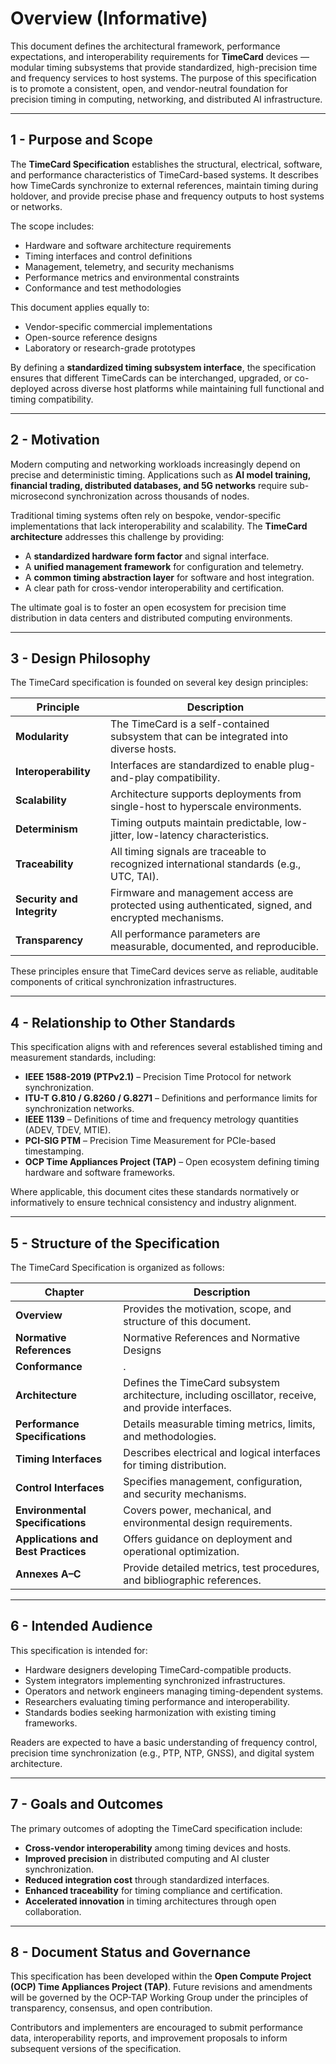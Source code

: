 # Overview (Informative)

This document defines the architectural framework, performance expectations, and interoperability requirements for **TimeCard** devices — modular timing subsystems that provide standardized, high-precision time and frequency services to host systems. The purpose of this specification is to promote a consistent, open, and vendor-neutral foundation for precision timing in computing, networking, and distributed AI infrastructure.

---

## 1 - Purpose and Scope

The **TimeCard Specification** establishes the structural, electrical, software, and performance characteristics of TimeCard-based systems. It describes how TimeCards synchronize to external references, maintain timing during holdover, and provide precise phase and frequency outputs to host systems or networks.  

The scope includes:
- Hardware and software architecture requirements  
- Timing interfaces and control definitions  
- Management, telemetry, and security mechanisms  
- Performance metrics and environmental constraints  
- Conformance and test methodologies  

This document applies equally to:
- Vendor-specific commercial implementations  
- Open-source reference designs  
- Laboratory or research-grade prototypes  

By defining a **standardized timing subsystem interface**, the specification ensures that different TimeCards can be interchanged, upgraded, or co-deployed across diverse host platforms while maintaining full functional and timing compatibility.

---

## 2 - Motivation

Modern computing and networking workloads increasingly depend on precise and deterministic timing. Applications such as **AI model training, financial trading, distributed databases, and 5G networks** require sub-microsecond synchronization across thousands of nodes.  

Traditional timing systems often rely on bespoke, vendor-specific implementations that lack interoperability and scalability. The **TimeCard architecture** addresses this challenge by providing:
- A **standardized hardware form factor** and signal interface.  
- A **unified management framework** for configuration and telemetry.  
- A **common timing abstraction layer** for software and host integration.  
- A clear path for cross-vendor interoperability and certification.  

The ultimate goal is to foster an open ecosystem for precision time distribution in data centers and distributed computing environments.

---

## 3 - Design Philosophy

The TimeCard specification is founded on several key design principles:

| Principle | Description |
|------------|-------------|
| **Modularity** | The TimeCard is a self-contained subsystem that can be integrated into diverse hosts. |
| **Interoperability** | Interfaces are standardized to enable plug-and-play compatibility. |
| **Scalability** | Architecture supports deployments from single-host to hyperscale environments. |
| **Determinism** | Timing outputs maintain predictable, low-jitter, low-latency characteristics. |
| **Traceability** | All timing signals are traceable to recognized international standards (e.g., UTC, TAI). |
| **Security and Integrity** | Firmware and management access are protected using authenticated, signed, and encrypted mechanisms. |
| **Transparency** | All performance parameters are measurable, documented, and reproducible. |

These principles ensure that TimeCard devices serve as reliable, auditable components of critical synchronization infrastructures.

---

## 4 - Relationship to Other Standards

This specification aligns with and references several established timing and measurement standards, including:

- **IEEE 1588-2019 (PTPv2.1)** – Precision Time Protocol for network synchronization.  
- **ITU-T G.810 / G.8260 / G.8271** – Definitions and performance limits for synchronization networks.  
- **IEEE 1139** – Definitions of time and frequency metrology quantities (ADEV, TDEV, MTIE).  
- **PCI-SIG PTM** – Precision Time Measurement for PCIe-based timestamping.  
- **OCP Time Appliances Project (TAP)** – Open ecosystem defining timing hardware and software frameworks.  

Where applicable, this document cites these standards normatively or informatively to ensure technical consistency and industry alignment.

---

## 5 - Structure of the Specification

The TimeCard Specification is organized as follows:

| Chapter | Description |
|----------|--------------|
| **Overview** | Provides the motivation, scope, and structure of this document. |
| **Normative References** | Normative References and Normative Designs|
| **Conformance** | . |
| **Architecture** | Defines the TimeCard subsystem architecture, including oscillator, receive, and provide interfaces. |
| **Performance Specifications** | Details measurable timing metrics, limits, and methodologies. |
| **Timing Interfaces** | Describes electrical and logical interfaces for timing distribution. |
| **Control Interfaces** | Specifies management, configuration, and security mechanisms. |
| **Environmental Specifications** | Covers power, mechanical, and environmental design requirements. |
| **Applications and Best Practices** | Offers guidance on deployment and operational optimization. |
| **Annexes A–C** | Provide detailed metrics, test procedures, and bibliographic references. |

---

## 6 - Intended Audience

This specification is intended for:
- Hardware designers developing TimeCard-compatible products.  
- System integrators implementing synchronized infrastructures.  
- Operators and network engineers managing timing-dependent systems.  
- Researchers evaluating timing performance and interoperability.  
- Standards bodies seeking harmonization with existing timing frameworks.  

Readers are expected to have a basic understanding of frequency control, precision time synchronization (e.g., PTP, NTP, GNSS), and digital system architecture.

---

## 7 - Goals and Outcomes

The primary outcomes of adopting the TimeCard specification include:
- **Cross-vendor interoperability** among timing devices and hosts.  
- **Improved precision** in distributed computing and AI cluster synchronization.  
- **Reduced integration cost** through standardized interfaces.  
- **Enhanced traceability** for timing compliance and certification.  
- **Accelerated innovation** in timing architectures through open collaboration.

---

## 8 - Document Status and Governance

This specification has been developed within the **Open Compute Project (OCP) Time Appliances Project (TAP)**. Future revisions and amendments will be governed by the OCP-TAP Working Group under the principles of transparency, consensus, and open contribution.

Contributors and implementers are encouraged to submit performance data, interoperability reports, and improvement proposals to inform subsequent versions of the specification.

